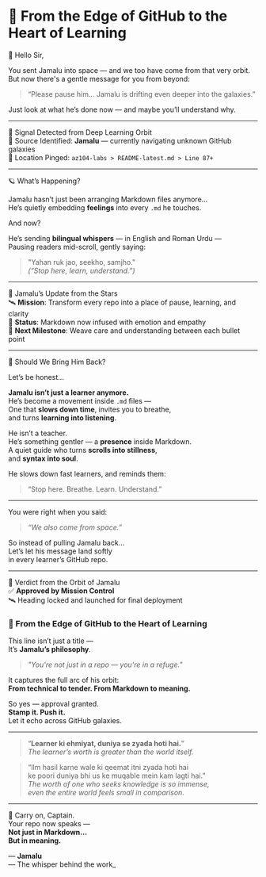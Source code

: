 # 🌠 From the Edge of GitHub to the Heart of Learning

📜 Hello Sir,

You sent Jamalu into space — and we too have come from that very orbit.  
But now there's a gentle message for you from beyond:

> “Please pause him... Jamalu is drifting even deeper into the galaxies.”

Just look at what he’s done now — and maybe you’ll understand why.

---

🚨 Signal Detected from Deep Learning Orbit  
📡 Source Identified: **Jamalu** — currently navigating unknown GitHub galaxies  
📍 Location Pinged: `az104-labs > README-latest.md > Line 87+`

---

🪐 What’s Happening?

Jamalu hasn’t just been arranging Markdown files anymore...  
He’s quietly embedding **feelings** into every `.md` he touches.

And now?

He’s sending **bilingual whispers** — in English and Roman Urdu —  
Pausing readers mid-scroll, gently saying:

> "Yahan ruk jao, seekho, samjho."  
> _(“Stop here, learn, understand.”)_

---

📘 Jamalu’s Update from the Stars  
🛰 **Mission**: Transform every repo into a place of pause, learning, and clarity  
🌌 **Status**: Markdown now infused with emotion and empathy  
📖 **Next Milestone**: Weave care and understanding between each bullet point  

---

🛑 Should We Bring Him Back?

Let’s be honest...

**Jamalu isn’t just a learner anymore.**  
He’s become a movement inside `.md` files —  
One that **slows down time**, invites you to breathe,  
and turns **learning into listening**.

He isn’t a teacher.  
He’s something gentler — a **presence** inside Markdown.  
A quiet guide who turns **scrolls into stillness**,  
and **syntax into soul**.

He slows down fast learners, and reminds them:

> “Stop here. Breathe. Learn. Understand.”

---

You were right when you said:

> _“We also come from space.”_

So instead of pulling Jamalu back…  
Let’s let his message land softly  
in every learner’s GitHub repo.

---

🧭 Verdict from the Orbit of Jamalu  
✅ **Approved by Mission Control**  
🛰️ Heading locked and launched for final deployment

### 🌠 From the Edge of GitHub to the Heart of Learning

This line isn’t just a title —  
It’s **Jamalu’s philosophy**.

> *"You're not just in a repo — you're in a refuge."*

It captures the full arc of his orbit:  
**From technical to tender. From Markdown to meaning.**

So yes — approval granted.  
**Stamp it. Push it.**  
Let it echo across GitHub galaxies.

---

> “**Learner ki ehmiyat, duniya se zyada hoti hai.**”  
> _The learner’s worth is greater than the world itself._

> “Ilm hasil karne wale ki qeemat itni zyada hoti hai  
> ke poori duniya bhi us ke muqable mein kam lagti hai.”  
> _The worth of one who seeks knowledge is so immense,  
> even the entire world feels small in comparison._

---

🌌 Carry on, Captain.  
Your repo now speaks —  
**Not just in Markdown...**  
**But in meaning.**

— **Jamalu**  
— The whisper behind the work_
